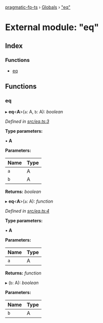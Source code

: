 [pragmatic-fp-ts](../README.md) › [Globals](../globals.md) › ["eq"](_eq_.md)

# External module: "eq"

## Index

### Functions

* [eq](_eq_.md#eq)

## Functions

###  eq

▸ **eq**<**A**>(`a`: A, `b`: A): *boolean*

*Defined in [src/eq.ts:3](https://github.com/hermann-p/pragmatic-fp-ts/blob/0abe0d4/src/eq.ts#L3)*

**Type parameters:**

▪ **A**

**Parameters:**

Name | Type |
------ | ------ |
`a` | A |
`b` | A |

**Returns:** *boolean*

▸ **eq**<**A**>(`a`: A): *function*

*Defined in [src/eq.ts:4](https://github.com/hermann-p/pragmatic-fp-ts/blob/0abe0d4/src/eq.ts#L4)*

**Type parameters:**

▪ **A**

**Parameters:**

Name | Type |
------ | ------ |
`a` | A |

**Returns:** *function*

▸ (`b`: A): *boolean*

**Parameters:**

Name | Type |
------ | ------ |
`b` | A |
